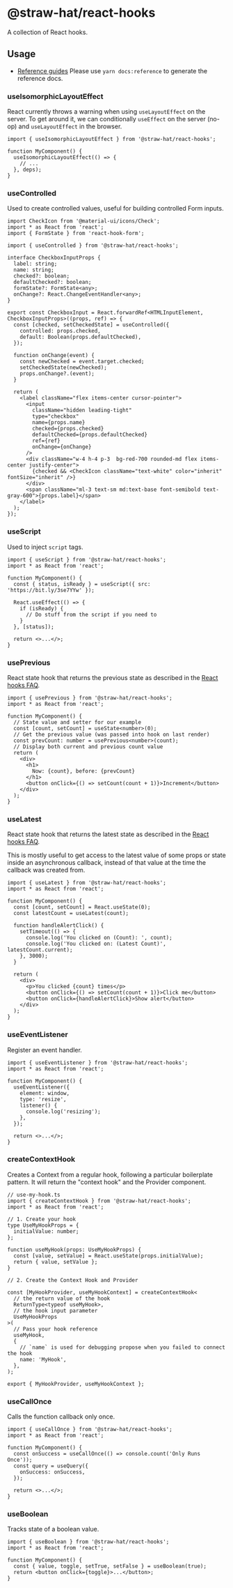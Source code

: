 # @straw-hat/react-hooks

A collection of React hooks.

## Usage

- [Reference guides](./docs/reference/index.html) Please use `yarn docs:reference`
  to generate the reference docs.

### useIsomorphicLayoutEffect

React currently throws a warning when using `useLayoutEffect` on the server. To
get around it, we can conditionally `useEffect` on the server (no-op) and
`useLayoutEffect` in the browser.

```tsx
import { useIsomorphicLayoutEffect } from '@straw-hat/react-hooks';

function MyComponent() {
  useIsomorphicLayoutEffect(() => {
    // ...
  }, deps);
}
```

### useControlled

Used to create controlled values, useful for building controlled Form inputs.

```tsx
import CheckIcon from '@material-ui/icons/Check';
import * as React from 'react';
import { FormState } from 'react-hook-form';

import { useControlled } from '@straw-hat/react-hooks';

interface CheckboxInputProps {
  label: string;
  name: string;
  checked?: boolean;
  defaultChecked?: boolean;
  formState?: FormState<any>;
  onChange?: React.ChangeEventHandler<any>;
}

export const CheckboxInput = React.forwardRef<HTMLInputElement, CheckboxInputProps>((props, ref) => {
  const [checked, setCheckedState] = useControlled({
    controlled: props.checked,
    default: Boolean(props.defaultChecked),
  });

  function onChange(event) {
    const newChecked = event.target.checked;
    setCheckedState(newChecked);
    props.onChange?.(event);
  }

  return (
    <label className="flex items-center cursor-pointer">
      <input
        className="hidden leading-tight"
        type="checkbox"
        name={props.name}
        checked={props.checked}
        defaultChecked={props.defaultChecked}
        ref={ref}
        onChange={onChange}
      />
      <div className="w-4 h-4 p-3  bg-red-700 rounded-md flex items-center justify-center">
        {checked && <CheckIcon className="text-white" color="inherit" fontSize="inherit" />}
      </div>
      <span className="ml-3 text-sm md:text-base font-semibold text-gray-600">{props.label}</span>
    </label>
  );
});
```

### useScript

Used to inject `script` tags.

```tsx
import { useScript } from '@straw-hat/react-hooks';
import * as React from 'react';

function MyComponent() {
  const { status, isReady } = useScript({ src: 'https://bit.ly/3se7YYw' });

  React.useEffect(() => {
    if (isReady) {
      // Do stuff from the script if you need to
    }
  }, [status]);

  return <>...</>;
}
```

### usePrevious

React state hook that returns the previous state as described in the
[React hooks FAQ](https://reactjs.org/docs/hooks-faq.html#how-to-get-the-previous-props-or-state).

```tsx
import { usePrevious } from '@straw-hat/react-hooks';
import * as React from 'react';

function MyComponent() {
  // State value and setter for our example
  const [count, setCount] = useState<number>(0);
  // Get the previous value (was passed into hook on last render)
  const prevCount: number = usePrevious<number>(count);
  // Display both current and previous count value
  return (
    <div>
      <h1>
        Now: {count}, before: {prevCount}
      </h1>
      <button onClick={() => setCount(count + 1)}>Increment</button>
    </div>
  );
}
```

### useLatest

React state hook that returns the latest state as described in the [React hooks FAQ](https://reactjs.org/docs/hooks-faq.html#why-am-i-seeing-stale-props-or-state-inside-my-function).

This is mostly useful to get access to the latest value of some props or state
inside an asynchronous callback, instead of that value at the time the callback
was created from.

```tsx
import { useLatest } from '@straw-hat/react-hooks';
import * as React from 'react';

function MyComponent() {
  const [count, setCount] = React.useState(0);
  const latestCount = useLatest(count);

  function handleAlertClick() {
    setTimeout(() => {
      console.log('You clicked on (Count): ', count);
      console.log('You clicked on: (Latest Count)', latestCount.current);
    }, 3000);
  }

  return (
    <div>
      <p>You clicked {count} times</p>
      <button onClick={() => setCount(count + 1)}>Click me</button>
      <button onClick={handleAlertClick}>Show alert</button>
    </div>
  );
}
```

### useEventListener

Register an event handler.

```tsx
import { useEventListener } from '@straw-hat/react-hooks';
import * as React from 'react';

function MyComponent() {
  useEventListener({
    element: window,
    type: 'resize',
    listener() {
      console.log('resizing');
    },
  });

  return <>...</>;
}
```

### createContextHook

Creates a Context from a regular hook, following a particular boilerplate
pattern. It will return the "context hook" and the Provider component.

```tsx
// use-my-hook.ts
import { createContextHook } from '@straw-hat/react-hooks';
import * as React from 'react';

// 1. Create your hook
type UseMyHookProps = {
  initialValue: number;
};

function useMyHook(props: UseMyHookProps) {
  const [value, setValue] = React.useState(props.initialValue);
  return { value, setValue };
}

// 2. Create the Context Hook and Provider

const [MyHookProvider, useMyHookContext] = createContextHook<
  // the return value of the hook
  ReturnType<typeof useMyHook>,
  // the hook input parameter
  UseMyHookProps
>(
  // Pass your hook reference
  useMyHook,
  {
    // `name` is used for debugging propose when you failed to connect the hook
    name: 'MyHook',
  },
);

export { MyHookProvider, useMyHookContext };
```

### useCallOnce

Calls the function callback only once.

```tsx
import { useCallOnce } from '@straw-hat/react-hooks';
import * as React from 'react';

function MyComponent() {
  const onSuccess = useCallOnce(() => console.count('Only Runs Once'));
  const query = useQuery({
    onSuccess: onSuccess,
  });

  return <>...</>;
}
```

### useBoolean

Tracks state of a boolean value.

```tsx
import { useBoolean } from '@straw-hat/react-hooks';
import * as React from 'react';

function MyComponent() {
  const { value, toggle, setTrue, setFalse } = useBoolean(true);
  return <button onClick={toggle}>...</button>;
}
```
